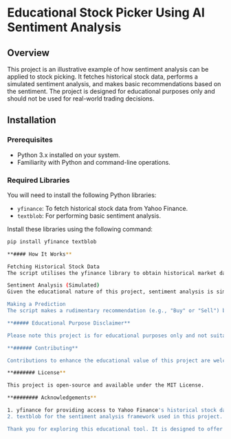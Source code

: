 # Educational Stock Picker Using AI Sentiment Analysis

## Overview
This project is an illustrative example of how sentiment analysis can be applied to stock picking. It fetches historical stock data, performs a simulated sentiment analysis, and makes basic recommendations based on the sentiment. The project is designed for educational purposes only and should not be used for real-world trading decisions.

## Installation

### Prerequisites
- Python 3.x installed on your system.
- Familiarity with Python and command-line operations.

### Required Libraries
You will need to install the following Python libraries:
- `yfinance`: To fetch historical stock data from Yahoo Finance.
- `textblob`: For performing basic sentiment analysis.

Install these libraries using the following command:
```bash
pip install yfinance textblob

**#### How It Works**

Fetching Historical Stock Data
The script utilises the yfinance library to obtain historical market data for a specified stock ticker, like "AAPL" for Apple Inc. This data includes various stock market indicators over a selected period.

Sentiment Analysis (Simulated)
Given the educational nature of this project, sentiment analysis is simulated. In real applications, this would involve analysing text data such as news headlines or financial reports to determine the market's sentiment towards the stock.

Making a Prediction
The script makes a rudimentary recommendation (e.g., "Buy" or "Sell") based on the simulated sentiment analysis. This simplistic approach is for educational purposes and does not encompass the complexities of actual stock trading decisions.

**##### Educational Purpose Disclaimer**

Please note this project is for educational purposes only and not suitable for real trading. The sentiment analysis is simulated, and the recommendations are based on oversimplified assumptions.

**###### Contributing**

Contributions to enhance the educational value of this project are welcome. Please ensure any contributions maintain the project's educational intent.

**####### License**

This project is open-source and available under the MIT License.

**######## Acknowledgements**

1. yfinance for providing access to Yahoo Finance's historical stock data.
2. textblob for the sentiment analysis framework used in this project.

Thank you for exploring this educational tool. It is designed to offer a basic introduction to the application of AI in stock market analysis.
